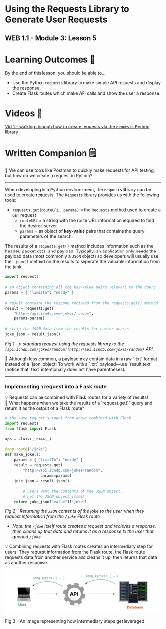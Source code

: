 # Using the Requests Library to Generate User Requests

## WEB 1.1 - Module 3: Lesson 5

# Learning Outcomes 💫

By the end of this lesson, you should be able to...

- Use the Python `requests` library to make simple API requests and display the response.
- Create Flask routes which make API calls and show the user a response.

# Videos 🎥

[Vid 1 - walking through how to create requests via the `Requests` Python library](https://youtu.be/sJOmt33lq4E)

<!-- # Exercises 💪

1. Complete the exercises in [this repl.it](https://repl.it/team/WebArchitecture/Module-303ApiPractice) (only API, no Flask) and submit your work.
2. Complete the exercises in [this repl.it](https://replit.com/team/WebArchitecture/Module-304ApiFlaskPractice) (API and Flask) and submit your work. -->

# Written Companion 🗒

<aside>
🤔 We can use tools like Postman to quickly make requests for API testing, but how do we create a request in Python?

</aside>

---

When developing in a Python environement, the `Requests` library can be used to create requests. The `Requests` library provides us with the following tools:

- `requests.get(routeURL, params)` = the `Requests` method used to create a `GET` request
    - `routeURL` = a string with the route URL information required to find the desired server
    - `params` = an object of **key-value** pairs that contains the query parameters of the search.

The results of a `requests.get()` method includes information such as the header, packet data, and payload. Typically, an application only needs the payload data (most commonly a `JSON` object) so developers will usually use the `.json()` method on the results to seperate the valuable information from the junk.

```python
import requests

# an object containing all the key-value pairs relevant to the query
params = { "limitTo": "nerdy" } 

# result contains the respone recieved from the requests.get() method
result = requests.get(
    "http://api.icndb.com/jokes/random", 
    params=params) 

# strip the JSON data from the results for easier access
joke_json = result.json() 
```

*Fig 1 - a standard request using the requests library to the `[api.icndb.com/jokes/random](http://api.icndb.com/jokes/random)` API.*

<aside>
🚨 Although less common, a payload may contain data in a raw `.txt` format instead of a `json` object! To work with a `.txt` payload—use `result.text` (notice that `text` intentionally does not have parentheses).

</aside>

---

### Implementing a request into a Flask route

<aside>
💡 Requests can be combined with Flask routes for a variety of results!

</aside>

<aside>
🤔 What happens when we take the results of a `request.get()` query and return it as the output of a Flask route?

</aside>

```python
# the same request snippet from above combined with Flask
import requests
from flask import Flask

app = Flask(__name__)

@app.route('/joke')
def make_joke():
    params = { "limitTo": "nerdy" }
    result = requests.get( 
        "http://api.icndb.com/jokes/random", 
				params=params)
    joke_json = result.json() 

		# users want the contents of the JSON object,
		# not the JSON object itself
    return joke_json["value"]["joke"]
```

*Fig 2 - Returning the `JSON` contents of the joke to the user when they request information from the `/joke` Flask route*

- *Note: the `/joke` itself route creates a request and recieves a response, then cleans up that data and returns it as a response to the user that queried `/joke`*

<aside>
💡 Combining requests with Flask routes creates an intermediary step for users! They request information from the Flask route, the Flask route requests data from another service and cleans it up, then returns that data as another response.

</aside>

![Fig 3 - An image representing how intermediary steps get leveraged](Untitled-3.png)

Fig 3 - An image representing how intermediary steps get leveraged
